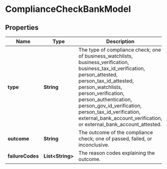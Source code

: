 

# ComplianceCheckBankModel


## Properties

| Name | Type | Description | Notes |
|------------ | ------------- | ------------- | -------------|
|**type** | **String** | The type of compliance check; one of business_watchlists, business_verification, business_tax_id_verification, person_attested, person_tax_id_attested, person_watchlists, person_verification, person_authentication, person_gov_id_verification, person_tax_id_verification, external_bank_account_verification, or external_bank_account_attested. |  |
|**outcome** | **String** | The outcome of the compliance check; one of passed, failed, or inconclusive. |  [optional] |
|**failureCodes** | **List&lt;String&gt;** | The reason codes explaining the outcome. |  [optional] |



